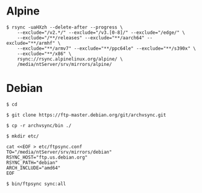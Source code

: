 # Alpine

```shell-session
$ rsync -uaHXzh --delete-after --progress \
    --exclude="/v2.*/" --exclude="/v3.[0-8]/" --exclude="/edge/" \
    --exclude="/**/releases" --exclude="**/aarch64" --exclude="**/armhf" \
    --exclude="**/armv7" --exclude="**/ppc64le" --exclude="**/s390x" \
    --exclude="**/x86" \
    rsync://rsync.alpinelinux.org/alpine/ \
    /media/ntServer/srv/mirrors/alpine/
```

# Debian

```shell-session
$ cd
```

```shell-session
$ git clone https://ftp-master.debian.org/git/archvsync.git
```

```shell-session
$ cp -r archvsync/bin ./
```

```shell-session
$ mkdir etc/
```

```shell-session
cat <<EOF > etc/ftpsync.conf
TO="/media/ntServer/srv/mirrors/debian"
RSYNC_HOST="ftp.us.debian.org"
RSYNC_PATH="debian"
ARCH_INCLUDE="amd64"
EOF
```

```shell-session
$ bin/ftpsync sync:all
```

